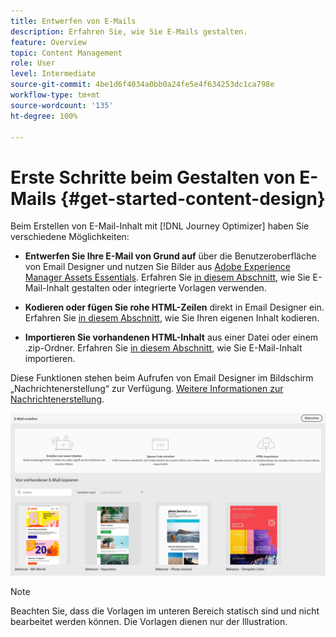 ```yaml
---
title: Entwerfen von E-Mails
description: Erfahren Sie, wie Sie E-Mails gestalten.
feature: Overview
topic: Content Management
role: User
level: Intermediate
source-git-commit: 4be1d6f4034a0bb0a24fe5e4f634253dc1ca798e
workflow-type: tm+mt
source-wordcount: '135'
ht-degree: 100%

---
```


# Erste Schritte beim Gestalten von E-Mails {#get-started-content-design}

Beim Erstellen von E-Mail-Inhalt mit [!DNL Journey Optimizer] haben Sie verschiedene Möglichkeiten:

* **Entwerfen Sie Ihre E-Mail von Grund auf** über die Benutzeroberfläche von Email Designer und nutzen Sie Bilder aus [Adobe Experience Manager Assets Essentials](assets-essentials.md). Erfahren Sie [in diesem Abschnitt](create-email-content.md), wie Sie E-Mail-Inhalt gestalten oder integrierte Vorlagen verwenden.

* **Kodieren oder fügen Sie rohe HTML-Zeilen** direkt in Email Designer ein. Erfahren Sie [in diesem Abschnitt](existing-content.md#import-raw-html-code), wie Sie Ihren eigenen Inhalt kodieren.

* **Importieren Sie vorhandenen HTML-Inhalt** aus einer Datei oder einem .zip-Ordner. Erfahren Sie [in diesem Abschnitt](existing-content.md#import-html-content-from-file), wie Sie E-Mail-Inhalt importieren.

Diese Funktionen stehen beim Aufrufen von Email Designer im Bildschirm „Nachrichtenerstellung“ zur Verfügung. [Weitere Informationen zur Nachrichtenerstellung](create-message.md).

![](assets/content-editors.png)

>[!NOTE]
>
>Beachten Sie, dass die Vorlagen im unteren Bereich statisch sind und nicht bearbeitet werden können. Die Vorlagen dienen nur der Illustration.
